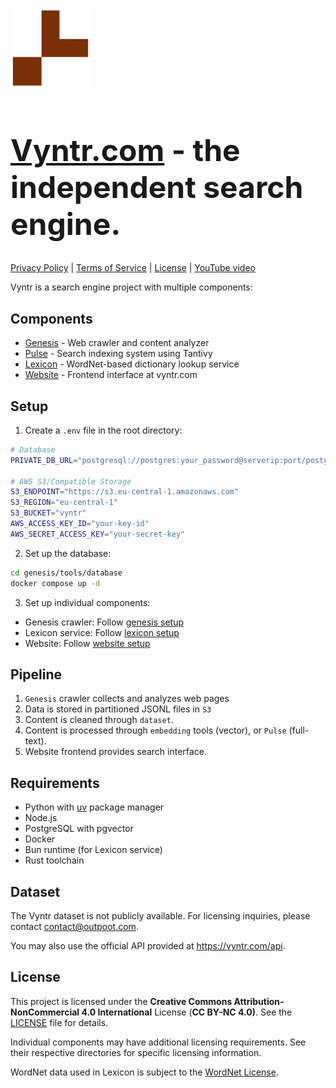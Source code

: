 <img style="width: 128px; height: 128px" src="website/static/favicon.svg" /><h1 style="font-size: 48px"><a href="https://bliptext.com">Vyntr.com</a> - the independent search engine.</h1>
[Privacy Policy](https://vyntr.com/legal/privacy) | [Terms of Service](https://vyntr.com/legal/terms) | [License](LICENSE) | [YouTube video](https://vyntr.com)

Vyntr is a search engine project with multiple components:

## Components

- [Genesis](genesis/README.md) - Web crawler and content analyzer
- [Pulse](pulse/README.md) - Search indexing system using Tantivy
- [Lexicon](lexicon/README.md) - WordNet-based dictionary lookup service
- [Website](website/README.md) - Frontend interface at vyntr.com

## Setup

1. Create a `.env` file in the root directory:

```bash
# Database
PRIVATE_DB_URL="postgresql://postgres:your_password@serverip:port/postgres"

# AWS S3/Compatible Storage
S3_ENDPOINT="https://s3.eu-central-1.amazonaws.com"
S3_REGION="eu-central-1"
S3_BUCKET="vyntr"
AWS_ACCESS_KEY_ID="your-key-id"
AWS_SECRET_ACCESS_KEY="your-secret-key"
```

2. Set up the database:
```bash
cd genesis/tools/database
docker compose up -d
```

3. Set up individual components:
- Genesis crawler: Follow [genesis setup](genesis/README.md)
- Lexicon service: Follow [lexicon setup](lexicon/README.md)
- Website: Follow [website setup](website/README.md)

## Pipeline

1. `Genesis` crawler collects and analyzes web pages
2. Data is stored in partitioned JSONL files in `S3`
3. Content is cleaned through `dataset`.
3. Content is processed through `embedding` tools (vector), or `Pulse` (full-text).
4. Website frontend provides search interface.

## Requirements

- Python with [uv](https://github.com/astral-sh/uv) package manager
- Node.js
- PostgreSQL with pgvector
- Docker
- Bun runtime (for Lexicon service)
- Rust toolchain

## Dataset
The Vyntr dataset is not publicly available. For licensing inquiries, please contact contact@outpoot.com.

You may also use the official API provided at https://vyntr.com/api.
## License

This project is licensed under the **Creative Commons Attribution-NonCommercial 4.0 International** License (**CC BY-NC 4.0)**. See the [LICENSE](LICENSE) file for details.

Individual components may have additional licensing requirements. See their respective directories for specific licensing information.

WordNet data used in Lexicon is subject to the [WordNet License](https://creativecommons.org/licenses/by/4.0/).

